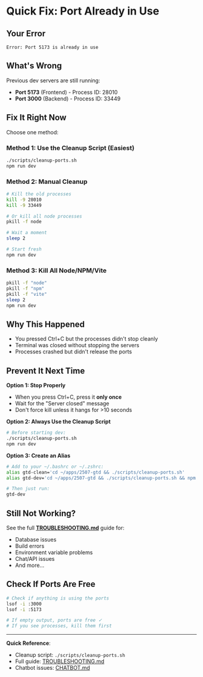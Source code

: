 # Quick Fix: Port Already in Use

## Your Error
```
Error: Port 5173 is already in use
```

## What's Wrong

Previous dev servers are still running:
- **Port 5173** (Frontend) - Process ID: 28010
- **Port 3000** (Backend) - Process ID: 33449

## Fix It Right Now

Choose one method:

### Method 1: Use the Cleanup Script (Easiest)

```bash
./scripts/cleanup-ports.sh
npm run dev
```

### Method 2: Manual Cleanup

```bash
# Kill the old processes
kill -9 28010
kill -9 33449

# Or kill all node processes
pkill -f node

# Wait a moment
sleep 2

# Start fresh
npm run dev
```

### Method 3: Kill All Node/NPM/Vite

```bash
pkill -f "node"
pkill -f "npm"
pkill -f "vite"
sleep 2
npm run dev
```

## Why This Happened

- You pressed Ctrl+C but the processes didn't stop cleanly
- Terminal was closed without stopping the servers
- Processes crashed but didn't release the ports

## Prevent It Next Time

**Option 1: Stop Properly**
- When you press Ctrl+C, press it **only once**
- Wait for the "Server closed" message
- Don't force kill unless it hangs for >10 seconds

**Option 2: Always Use the Cleanup Script**
```bash
# Before starting dev:
./scripts/cleanup-ports.sh
npm run dev
```

**Option 3: Create an Alias**
```bash
# Add to your ~/.bashrc or ~/.zshrc:
alias gtd-clean='cd ~/apps/2507-gtd && ./scripts/cleanup-ports.sh'
alias gtd-dev='cd ~/apps/2507-gtd && ./scripts/cleanup-ports.sh && npm run dev'

# Then just run:
gtd-dev
```

## Still Not Working?

See the full **[TROUBLESHOOTING.md](./TROUBLESHOOTING.md)** guide for:
- Database issues
- Build errors
- Environment variable problems
- Chat/API issues
- And more...

## Check If Ports Are Free

```bash
# Check if anything is using the ports
lsof -i :3000
lsof -i :5173

# If empty output, ports are free ✓
# If you see processes, kill them first
```

---

**Quick Reference**:
- Cleanup script: `./scripts/cleanup-ports.sh`
- Full guide: [TROUBLESHOOTING.md](./TROUBLESHOOTING.md)
- Chatbot issues: [CHATBOT.md](./CHATBOT.md)
